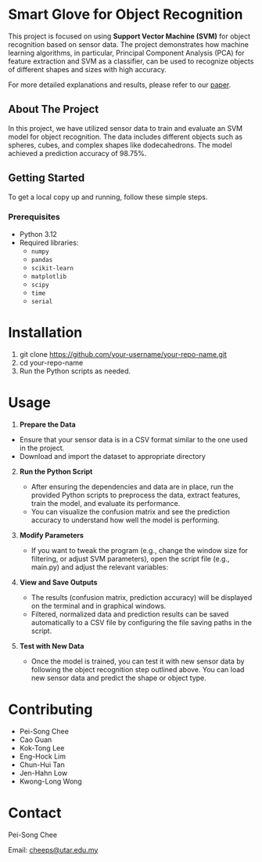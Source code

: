 # Smart Glove for Object Recognition

This project is focused on using **Support Vector Machine (SVM)** for object recognition based on sensor data. The project demonstrates how machine learning algorithms, in particular, Principal Component Analysis (PCA) for feature extraction and SVM as a classifier, can be used to recognize objects of different shapes and sizes with high accuracy.

For more detailed explanations and results, please refer to our [paper](link-to-paper).

## About The Project

In this project, we have utilized sensor data to train and evaluate an SVM model for object recognition. The data includes different objects such as spheres, cubes, and complex shapes like dodecahedrons. The model achieved a prediction accuracy of 98.75%.

## Getting Started

To get a local copy up and running, follow these simple steps.

### Prerequisites

- Python 3.12
- Required libraries: 
  - `numpy`
  - `pandas`
  - `scikit-learn`
  - `matplotlib`
  - `scipy`
  - `time`
  - `serial`


# Installation
1. git clone https://github.com/your-username/your-repo-name.git
2. cd your-repo-name
3. Run the Python scripts as needed.
   
# Usage
 1. **Prepare the Data**
   - Ensure that your sensor data is in a CSV format similar to the one used in the project.
   - Download and import the dataset to appropriate directory

2. **Run the Python Script**
   - After ensuring the dependencies and data are in place, run the provided Python scripts to preprocess the data, extract features, train the model, and evaluate its performance.
   - You can visualize the confusion matrix and see the prediction accuracy to understand how well the model is performing.
  
3. **Modify Parameters**
   - If you want to tweak the program (e.g., change the window size for filtering, or adjust SVM parameters), open the script file (e.g., main.py) and adjust the relevant variables:

4. **View and Save Outputs**
   - The results (confusion matrix, prediction accuracy) will be displayed on the terminal and in graphical windows.
   - Filtered, normalized data and prediction results can be saved automatically to a CSV file by configuring the file saving paths in the script.
     
5. **Test with New Data**
   - Once the model is trained, you can test it with new sensor data by following the object recognition step outlined above. You can load new sensor data and predict the shape or object type.


# Contributing
 - Pei-Song Chee
 - Cao Guan
 - Kok-Tong Lee
 - Eng-Hock Lim
 - Chun-Hui Tan
 - Jen-Hahn Low
 - Kwong-Long Wong


# Contact
Pei-Song Chee

Email: cheeps@utar.edu.my


